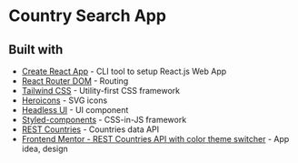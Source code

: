 # Country Search App

## Built with

- [Create React App](https://github.com/facebook/create-react-app) - CLI tool to
  setup React.js Web App
- [React Router DOM](https://github.com/remix-run/react-router/tree/main/packages/react-router-dom) -
  Routing
- [Tailwind CSS](https://github.com/tailwindlabs/tailwindcss) - Utility-first
  CSS framework
- [Heroicons](https://github.com/tailwindlabs/heroicons) - SVG icons
- [Headless UI](https://github.com/tailwindlabs/headlessui) - UI component
- [Styled-components](https://github.com/styled-components/styled-components) -
  CSS-in-JS framework
- [REST Countries](https://restcountries.com/) - Countries data API
- [Frontend Mentor - REST Countries API with color theme switcher](https://github.com/frontendmentorio/rest-countries-api-with-color-theme-switcher) -
  App idea, design
